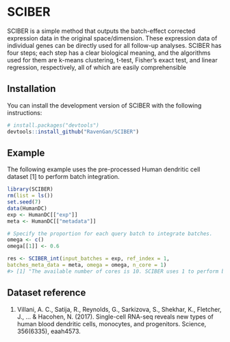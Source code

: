 
<!-- README.md is generated from README.Rmd. Please edit that file -->

# SCIBER

<!-- badges: start -->
<!-- badges: end -->

SCIBER is a simple method that outputs the batch-effect corrected
expression data in the original space/dimension. These expression data
of individual genes can be directly used for all follow-up analyses.
SCIBER has four steps; each step has a clear biological meaning, and the
algorithms used for them are k-means clustering, t-test, Fisher’s exact
test, and linear regression, respectively, all of which are easily
comprehensible

## Installation

You can install the development version of SCIBER with the following
instructions:

``` r
# install.packages("devtools")
devtools::install_github("RavenGan/SCIBER")
```

## Example

The following example uses the pre-processed Human dendritic cell
dataset \[1\] to perform batch integration.

``` r
library(SCIBER)
rm(list = ls())
set.seed(7)
data(HumanDC)
exp <- HumanDC[["exp"]]
meta <- HumanDC[["metadata"]]

# Specify the proportion for each query batch to integrate batches.
omega <- c()
omega[[1]] <- 0.6

res <- SCIBER_int(input_batches = exp, ref_index = 1,
batches_meta_data = meta, omega = omega, n_core = 1)
#> [1] "The available number of cores is 10. SCIBER uses 1 to perform batch effect removal."
```

## Dataset reference

1.  Villani, A. C., Satija, R., Reynolds, G., Sarkizova, S., Shekhar,
    K., Fletcher, J., … & Hacohen, N. (2017). Single-cell RNA-seq
    reveals new types of human blood dendritic cells, monocytes, and
    progenitors. Science, 356(6335), eaah4573.

<!-- What is special about using `README.Rmd` instead of just `README.md`? You can include R chunks like so: -->
<!-- ```{r cars} -->
<!-- summary(cars) -->
<!-- ``` -->
<!-- You'll still need to render `README.Rmd` regularly, to keep `README.md` up-to-date. `devtools::build_readme()` is handy for this. You could also use GitHub Actions to re-render `README.Rmd` every time you push. An example workflow can be found here: <https://github.com/r-lib/actions/tree/v1/examples>. -->
<!-- You can also embed plots, for example: -->
<!-- ```{r pressure, echo = FALSE} -->
<!-- plot(pressure) -->
<!-- ``` -->
<!-- In that case, don't forget to commit and push the resulting figure files, so they display on GitHub and CRAN. -->
